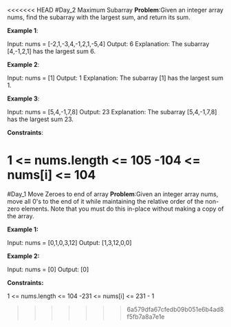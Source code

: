 <<<<<<< HEAD
#Day_2 Maximum Subarray 
**Problem**:Given an integer array nums, find the subarray with the largest sum, and return its sum.

**Example 1**:

Input: nums = [-2,1,-3,4,-1,2,1,-5,4]
Output: 6
Explanation: The subarray [4,-1,2,1] has the largest sum 6.

**Example 2**:

Input: nums = [1]
Output: 1
Explanation: The subarray [1] has the largest sum 1.

**Example 3**:

Input: nums = [5,4,-1,7,8]
Output: 23
Explanation: The subarray [5,4,-1,7,8] has the largest sum 23.
 
**Constraints**:

1 <= nums.length <= 105
-104 <= nums[i] <= 104
=======
#Day_1 Move Zeroes to end of array
**Problem**:Given an integer array nums, move all 0's to the end of it while maintaining the relative order of the non-zero elements.
Note that you must do this in-place without making a copy of the array.

**Example 1:**

Input: nums = [0,1,0,3,12]
Output: [1,3,12,0,0]

**Example 2:**

Input: nums = [0]
Output: [0]
 
**Constraints:**

1 <= nums.length <= 104
-231 <= nums[i] <= 231 - 1
>>>>>>> 6a579dfa67cfedb09b051e6b4ad8f5fb7a8a7e1e
 